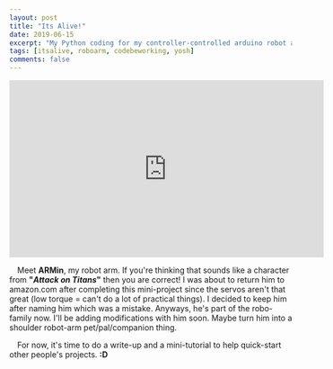 ```yaml
---
layout: post
title: "Its Alive!"
date: 2019-06-15
excerpt: "My Python coding for my controller-controlled arduino robot arm beagleboard.org."
tags: [itsalive, roboarm, codebeworking, yosh]
comments: false
---
```

	
  <iframe width="560" height="315" src="https://youtu.be/brIPkjV23HA" frameborder="0"> </iframe>

&ensp;&ensp;Meet <b>ARMin</b>, my robot arm. If you're thinking that sounds like a character from <b>"<i>Attack on Titans</i>"</b> then you are correct! I was about to return him to amazon.com after completing this mini-project since the servos aren't that great (low torque = can't do a lot of practical things). I decided to keep him after naming him which was a mistake. Anyways, he's part of the robo-family now. I'll be adding modifications with him soon. Maybe turn him into a shoulder robot-arm pet/pal/companion thing. 

&ensp;&ensp;For now, it's time to do a write-up and a mini-tutorial to help quick-start other people's projects. <b>:D</b>
